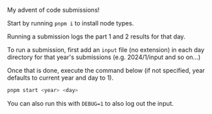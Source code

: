 My advent of code submissions!

Start by running `pnpm i` to install node types.

Running a submission logs the part 1 and 2 results for that day.

To run a submission, first add an `input` file (no extension) in each day directory for that year's submissions (e.g. 2024/1/input and so on...)

Once that is done, execute the command below (if not specified, year defaults to current year and day to 1).

```bash
pnpm start <year> <day>
```

You can also run this with `DEBUG=1` to also log out the input.
